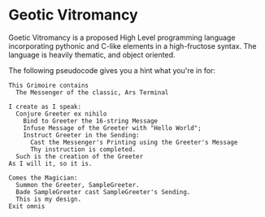 # Geotic Vitromancy
Goetic Vitromancy is a proposed High Level programming language incorporating pythonic and C-like elements in a high-fructose syntax. The language is heavily thematic, and object oriented.

The following pseudocode gives you a hint what you're in for:

```
This Grimoire contains
  The Messenger of the classic, Ars Terminal
  
I create as I speak:
  Conjure Greeter ex nihilo
    Bind to Greeter the 16-string Message
    Infuse Message of the Greeter with "Hello World";
    Instruct Greeter in the Sending:
      Cast the Messenger's Printing using the Greeter's Message
      Thy instruction is completed.
  Such is the creation of the Greeter
As I will it, so it is.

Comes the Magician:
  Summon the Greeter, SampleGreeter.
  Bade SampleGreeter cast SampleGreeter's Sending.
  This is my design.
Exit omnis
```
